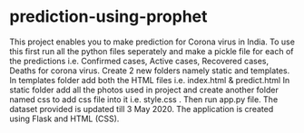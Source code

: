 # prediction-using-prophet
This project enables you to make prediction for Corona virus in India.
To use this first run all the python files seperately and make a pickle file for each of the predictions i.e. Confirmed cases, Active cases, Recovered cases, Deaths for corona virus.
Create 2 new folders namely static and templates.
In templates folder add both the HTML files i.e. index.html & predict.html
In static folder add all the photos used in project and create another folder named css to add css file into it i.e. style.css .
Then run app.py file.
The dataset provided is updated till 3 May 2020.
The application is created using Flask and HTML (CSS).
